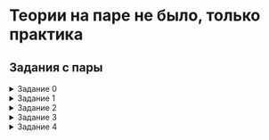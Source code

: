 # Теории на паре не было, только практика

## Задания с пары
<details><summary> Задание 0 </summary>

### Meta:
* ELF
* 64 bit

Сгенерировать файл, который [программа](tasks/task0) бы посчитала валидным, начинающийся на `12345678`

</details>

<details><summary> Задание 1 </summary>

### Meta:
* ELF
* 64 bit

Сгенерировать файл, который [программа](tasks/task1) бы посчитала валидным, начинающийся на `12345678`

</details>

<details><summary> Задание 2 </summary>

### Meta:
* ELF | PE
* 64 bit | 32 bit

Проверочный [таск](../l10/tasks/task0/) про бэтмена из старых домашек

Формат флага: `SchoolCTF{...}`

</details>

</details>

<details><summary> Задание 3 </summary>

### Meta:
* PE
* 32 bit

[Таск](tasks/task2)

**Авторское описание**:
> Во время допроса нам удалось выбить из Джокера признание в том, что в данном файле содержится код управления бомбами, заложенными под городом.
> Однако нашим штатным реверс-инженерам не удалось ничего найти. Возможно это удастся вам? Вы - те герои, что нужны Готему именно сейчас.
> Кстати, Джокер постоянно твердил о какой-то старой системе 80х годов и дико смеялся, говоря что из-за этого у нас ничего не выйдет...
_____
Комиссар Гордон, полицейский департамент Готем Сити

Формат флага: `SchoolCTF{...}`
</details>

<details><summary> Задание 4 </summary>

Meta:
* PE
* 32 bit

Ну чтобы одолеть этого [монстра](tasks/task3), нужно будет немного попотеть и погуглить всякие константы.

Формат флага: bla_bla_bla_bla

</details>
